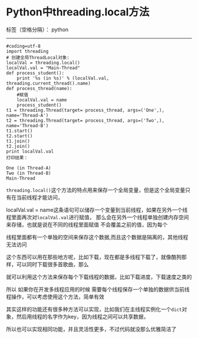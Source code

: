 ﻿# Python中threading.local方法

标签（空格分隔）： python

---
```
#coding=utf-8
import threading
# 创建全局ThreadLocal对象:
localVal = threading.local()
localVal.val = "Main-Thread"
def process_student():
    print '%s (in %s)' % (localVal.val, threading.current_thread().name)
def process_thread(name):
    #赋值
    localVal.val = name
    process_student()
t1 = threading.Thread(target= process_thread, args=('One',), name='Thread-A')
t2 = threading.Thread(target= process_thread, args=('Two',), name='Thread-B')
t1.start()
t2.start()
t1.join()
t2.join()
print localVal.val
打印结果：

One (in Thread-A)
Two (in Thread-B)
Main-Thread
```
`threading.local()`这个方法的特点用来保存一个全局变量，但是这个全局变量只有在当前线程才能访问，

localVal.val = name这条语句可以储存一个变量到当前线程，如果在另外一个线程里面再次对`localVal.val`进行赋值，
那么会在另外一个线程单独创建内存空间来存储，也就是说在不同的线程里面赋值 不会覆盖之前的值，因为每个

线程里面都有一个单独的空间来保存这个数据,而且这个数据是隔离的，其他线程无法访问


这个东西可以用在那些地方呢，比如下载，现在都是多线程下载了，就像酷狗那样，可以同时下载很多首歌曲，那么

就可以利用这个方法来保存每个下载线程的数据，比如下载进度，下载速度之类的


所以  如果你在开发多线程应用的时候  需要每个线程保存一个单独的数据供当前线程操作，可以考虑使用这个方法，简单有效

其实这样的功能还有很多种方法可以实现，比如我们在主线程实例化一个`dict`对象，然后用线程的名字作为key，因为线程之间可以共享数据，

所以也可以实现相同功能，并且灵活性更多，不过代码就没那么优雅简洁了



